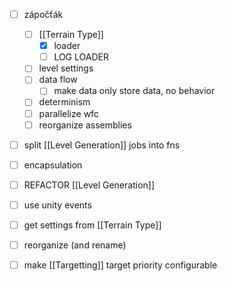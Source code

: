 - [ ] zápočťák
    - [ ] [[Terrain Type]]
        - [x] loader
        - [ ] LOG LOADER
    - [ ] level settings
    - [ ] data flow
        - [ ] make data only store data, no behavior
    - [ ] determinism
    - [ ] parallelize wfc
    - [ ] reorganize assemblies
- [ ] split [[Level Generation]] jobs into fns
- [ ] encapsulation
- [ ] REFACTOR [[Level Generation]]
- [ ] use unity events
- [ ] get settings from [[Terrain Type]]
- [ ] reorganize (and rename)


- [ ] make [[Targetting]] target priority configurable

